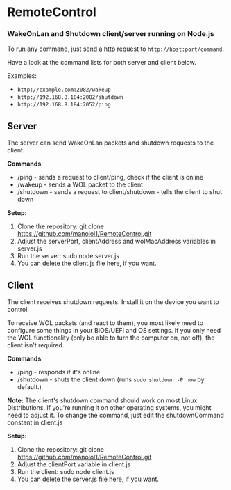 # RemoteControl

### WakeOnLan and Shutdown client/server running on Node.js

To run any command, just send a http request to `http://host:port/command`.

Have a look at the command lists for both server and client below.

Examples:
* `http://example.com:2082/wakeup`
* `http://192.168.8.184:2082/shutdown`
* `http://192.168.8.184:2052/ping`

## Server

The server can send WakeOnLan packets and shutdown requests to the client.

**Commands**
* /ping - sends a request to client/ping, check if the client is online
* /wakeup - sends a WOL packet to the client
* /shutdown - sends a request to client/shutdown - tells the client to shut down

**Setup:**

1. Clone the repository: git clone https://github.com/manolol1/RemoteControl.git
2. Adjust the serverPort, clientAddress and wolMacAddress variables in server.js
3. Run the server: sudo node server.js
5. You can delete the client.js file here, if you want.

## Client

The client receives shutdown requests. Install it on the device you want to control. 

To receive WOL packets (and react to them), you most likely need to configure some things in your BIOS/UEFI and OS settings.
If you only need the WOL functionality (only be able to turn the computer on, not off), the client isn't required.

**Commands**
* /ping - responds if it's online
* /shutdown - shuts the client down (runs `sudo shutdown -P now` by default.)

**Note:** The client's shutdown command should work on most Linux Distributions. If you're running it on other operating systems, you might need to adjust it.
To change the command, just edit the shutdownCommand constant in client.js

**Setup:**

1. Clone the repository: git clone https://github.com/manolol1/RemoteControl.git
2. Adjust the clientPort variable in client.js
3. Run the client: sudo node client.js
5. You can delete the server.js file here, if you want.
